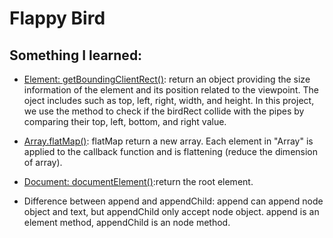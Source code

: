 # Flappy Bird

## Something I learned:

- [Element: getBoundingClientRect()](https://developer.mozilla.org/en-US/docs/Web/API/Element/getBoundingClientRect): return an object providing the size information of the element and its position related to the viewpoint. The oject includes such as top, left, right, width, and height. In this project, we use the method to check if the birdRect collide with the pipes by comparing their top, left, bottom, and right value.

- [Array.flatMap()](https://developer.mozilla.org/en-US/docs/Web/JavaScript/Reference/Global_Objects/Array/flatMap): flatMap return a new array. Each element in "Array" is applied to the callback function and is flattening (reduce the dimension of array). 

- [Document: documentElement()](https://developer.mozilla.org/en-US/docs/Web/API/Document/documentElement):return the root element.

- Difference between append and appendChild: append can append node object and text, but appendChild only accept node object. append is an element method, appendChild is an node method.

